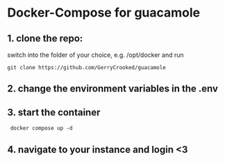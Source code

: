 # Docker-Compose for guacamole 
## 1. clone the repo:
switch into the folder of your choice, e.g. /opt/docker and run
```
git clone https://github.com/GerryCrooked/guacamole
```

## 2. change the environment variables in the .env

## 3. start the container
```
 docker compose up -d
```
## 4. navigate to your instance and login <3
